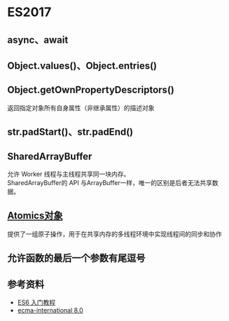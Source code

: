 # ES2017
## async、await

## Object.values()、Object.entries()

## Object.getOwnPropertyDescriptors()
返回指定对象所有自身属性（非继承属性）的描述对象

## str.padStart()、str.padEnd()

## SharedArrayBuffer
允许 Worker 线程与主线程共享同一块内存。  
SharedArrayBuffer的 API 与ArrayBuffer一样，唯一的区别是后者无法共享数据。

## [Atomics对象](https://es6.ruanyifeng.com/#docs/arraybuffer#Atomics-%E5%AF%B9%E8%B1%A1)
提供了一组原子操作，用于在共享内存的多线程环境中实现线程间的同步和协作

## 允许函数的最后一个参数有尾逗号

## 参考资料
- [ES6 入门教程](https://es6.ruanyifeng.com/#README)
- [ecma-international 8.0](https://262.ecma-international.org/8.0/#sec-intro)